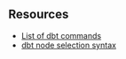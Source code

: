 ## Resources
- [List of dbt commands](https://docs.getdbt.com/category/list-of-commands)
- [dbt node selection syntax](https://docs.getdbt.com/reference/node-selection/syntax)
